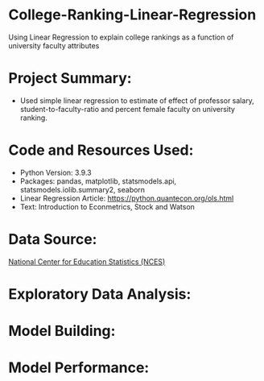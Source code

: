 # College-Ranking-Linear-Regression
Using Linear Regression to explain college rankings as a function of university faculty attributes

# Project Summary:
* Used simple linear regression to estimate of effect of professor salary, student-to-faculty-ratio and percent female faculty on university ranking.

# Code and Resources Used:
* Python Version: 3.9.3
* Packages: pandas, matplotlib, statsmodels.api, statsmodels.iolib.summary2, seaborn
* Linear Regression Article: https://python.quantecon.org/ols.html
* Text: Introduction to Econmetrics, Stock and Watson

# Data Source:
[National Center for Education Statistics (NCES)](https://github.com/ross-walendziak/College-Ranking-Linear-Regression/blob/main/Data%20-%20Gender%20composition%20at%20ranked%20universities.xlsx)

# Exploratory Data Analysis:

# Model Building:

# Model Performance:
